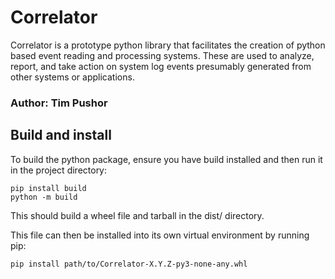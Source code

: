 # Correlator

Correlator is a prototype python library that facilitates the creation of python based event reading and
processing systems. These are used to analyze, report, and take action on system log events presumably
generated from other systems or applications.

### Author: Tim Pushor

## Build and install

To build the python package, ensure you have build installed and then run it in the project directory:

    pip install build
    python -m build

This should build a wheel file and tarball in the dist/ directory.

This file can then be installed into its own virtual environment by running pip:

    pip install path/to/Correlator-X.Y.Z-py3-none-any.whl

